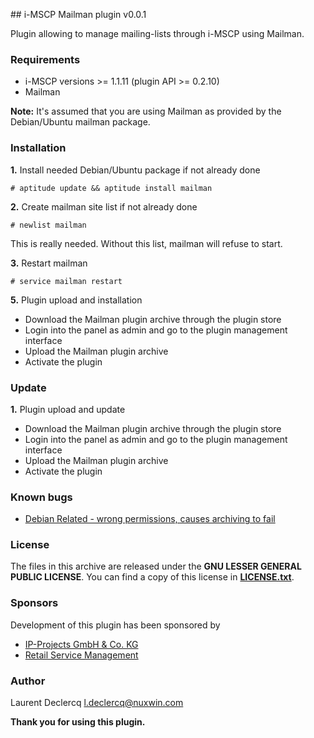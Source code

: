 ## i-MSCP Mailman plugin v0.0.1

Plugin allowing to manage mailing-lists through i-MSCP using Mailman.

### Requirements

 - i-MSCP versions >= 1.1.11 (plugin API >= 0.2.10)
 - Mailman

**Note:** It's assumed that you are using Mailman as provided by the Debian/Ubuntu mailman package.

### Installation

**1.** Install needed Debian/Ubuntu package if not already done

	# aptitude update && aptitude install mailman

**2.** Create mailman site list if not already done

	# newlist mailman

This is really needed. Without this list, mailman will refuse to start.

**3.** Restart mailman

	# service mailman restart

**5.** Plugin upload and installation

 - Download the Mailman plugin archive through the plugin store
 - Login into the panel as admin and go to the plugin management interface
 - Upload the Mailman plugin archive
 - Activate the plugin

### Update

**1.** Plugin upload and update

 - Download the Mailman plugin archive through the plugin store
 - Login into the panel as admin and go to the plugin management interface
 - Upload the Mailman plugin archive
 - Activate the plugin

### Known bugs

 - [Debian Related - wrong permissions, causes archiving to fail](http://bugs.debian.org/cgi-bin/bugreport.cgi?bug=603904 "Wrong permissions, causes archiving to fail")

### License

The files in this archive are released under the **GNU LESSER GENERAL PUBLIC LICENSE**. You can find a copy of this
license in **[LICENSE.txt](LICENSE.txt)**.

### Sponsors

Development of this plugin has been sponsored by

 - [IP-Projects GmbH & Co. KG](https://www.ip-projects.de/ "IP-Projects GmbH & Co. KG")
 - [Retail Service Management](http://www.retailservicesystems.com "Retail Service Management")

### Author

Laurent Declercq <l.declercq@nuxwin.com>

**Thank you for using this plugin.**
